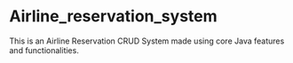 # Airline_reservation_system
This is an Airline Reservation CRUD System made using core Java features and functionalities.

